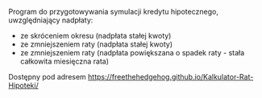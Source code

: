 Program do przygotowywania symulacji kredytu hipotecznego, uwzględniający nadpłaty:
- ze skróceniem okresu (nadpłata stałej kwoty)
- ze zmniejszeniem raty (nadpłata stałej kwoty)
- ze zmniejszeniem raty (nadpłata powiększana o spadek raty - stała całkowita miesięczna rata)


Dostępny pod adresem https://freethehedgehog.github.io/Kalkulator-Rat-Hipoteki/
